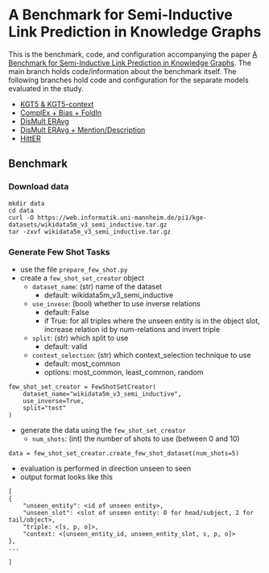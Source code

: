 # A Benchmark for Semi-Inductive Link Prediction in Knowledge Graphs

This is the benchmark, code, and configuration accompanying the paper [A Benchmark for Semi-Inductive Link Prediction in Knowledge Graphs]().
The main branch holds code/information about the benchmark itself. 
The following branches hold code and configuration for the separate models evaluated in the study.

- [KGT5 \& KGT5-context](https://github.com/uma-pi1/kge/tree/kgt5-context)
- [ComplEx + Bias + FoldIn](https://github.com/uma-pi1/kge/tree/complex_fold_in)
- [DisMult ERAvg](https://github.com/uma-pi1/kge/tree/odistmult)
- [DisMult ERAvg + Mention/Description](https://github.com/uma-pi1/kge/tree/odistmult_descriptions)
- [HittER](https://github.com/uma-pi1/kge/tree/hitter)


## Benchmark

### Download data

```
mkdir data
cd data
curl -O https://web.informatik.uni-mannheim.de/pi1/kge-datasets/wikidata5m_v3_semi_inductive.tar.gz
tar -zxvf wikidata5m_v3_semi_inductive.tar.gz
```

### Generate Few Shot Tasks

- use the file `prepare_few_shot.py`
- create a `few_shot_set_creator` object
	- `dataset_name`: (str) name of the dataset
      - default: wikidata5m_v3_semi_inductive
	- `use_invese`: (bool) whether to use inverse relations
      - default: False
      - if True: for all triples where the unseen entity is in the object slot, increase relation id by num-relations and invert triple
	- `split`: (str) which split to use
      - default: valid
	- `context_selection`: (str) which context\_selection technique to use
      - default: most\_common
      - options: most\_common, least\_common, random

```
few_shot_set_creator = FewShotSetCreator(
	dataset_name="wikidata5m_v3_semi_inductive",
	use_inverse=True,
	split="test"
)
```

- generate the data using the `few_shot_set_creator`
	- `num_shots`: (int) the number of shots to use (between 0 and 10)

```
data = few_shot_set_creator.create_few_shot_dataset(num_shots=5)
```

- evaluation is performed in direction unseen to seen
- output format looks like this
```
[
{
	"unseen_entity": <id of unseen entity>,
	"unseen_slot": <slot of unseen entity: 0 for head/subject, 2 for tail/object>,
	"triple: <[s, p, o]>,
	"context: <[unseen_entity_id, unseen_entity_slot, s, p, o]>
},
...

]

